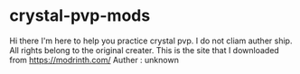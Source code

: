 # crystal-pvp-mods
Hi there I'm here to help you practice crystal pvp.
I do not cliam auther ship.
All rights belong to the original creater.
This is the site that I downloaded from https://modrinth.com/
Auther : unknown

